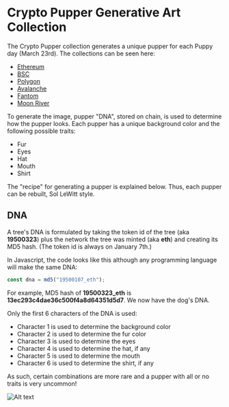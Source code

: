 # Crypto Pupper Generative Art Collection #

 The Crypto Pupper collection generates a unique pupper for each Puppy day (March 23rd). The collections can be seen here:

* [Ethereum](https://www.cryptodate.io/eth/collection/pupper)
* [BSC](https://www.cryptodate.io/bsc/collection/pupper)
* [Polygon](https://www.cryptodate.io/polygon/collection/pupper)
* [Avalanche](https://www.cryptodate.io/avax/collection/pupper)
* [Fantom](https://www.cryptodate.io/fantom/collection/pupper)
* [Moon River](https://www.cryptodate.io/movr/collection/pupper)

 
 To generate the image, pupper "DNA", stored on chain, is used to determine how the pupper looks. Each pupper has a unique background color and the following possible traits:

 * Fur
 * Eyes
 * Hat
 * Mouth
 * Shirt

The "recipe" for generating a pupper is explained below. Thus, each pupper can be rebuilt, Sol LeWitt style. 

## DNA ##

A tree's DNA is formulated by taking the token id of the tree (aka **19500323**) plus the network the tree was minted (aka **eth**) and creating its MD5 hash. (The token id is always on January 7th.) 

In Javascript, the code looks like this  although any programming language will make the same DNA:

``` javascript
const dna = md5("19500107_eth");

```

For example, MD5 hash of **19500323_eth** is **13ec293c4dae36c500f4a8d64351d5d7**. We now have the dog's DNA. 

Only the first 6 characters of the DNA is used:

* Character 1 is used to determine the background color
* Character 2 is used to determine the fur color
* Character 3 is used to determine the eyes
* Character 4 is used to determine the hat, if any
* Character 5 is used to determine the mouth
* Character 6 is used to determine the shirt, if any

As such, certain combinations are more rare and a pupper with all or no traits is very uncommon!


![Alt text](https://assets.cryptodate.io/avax/pupper/19830323.png "Logo")

